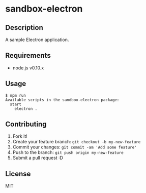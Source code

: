 # sandbox-electron

## Description

A sample Electron application.

## Requirements

- node.js v0.10.x

## Usage

```
$ npm run
Available scripts in the sandbox-electron package:
  start
    electron .

```

## Contributing

1. Fork it!
2. Create your feature branch: `git checkout -b my-new-feature`
3. Commit your changes: `git commit -am 'Add some feature'`
4. Push to the branch: `git push origin my-new-feature`
5. Submit a pull request :D

## License

MIT
